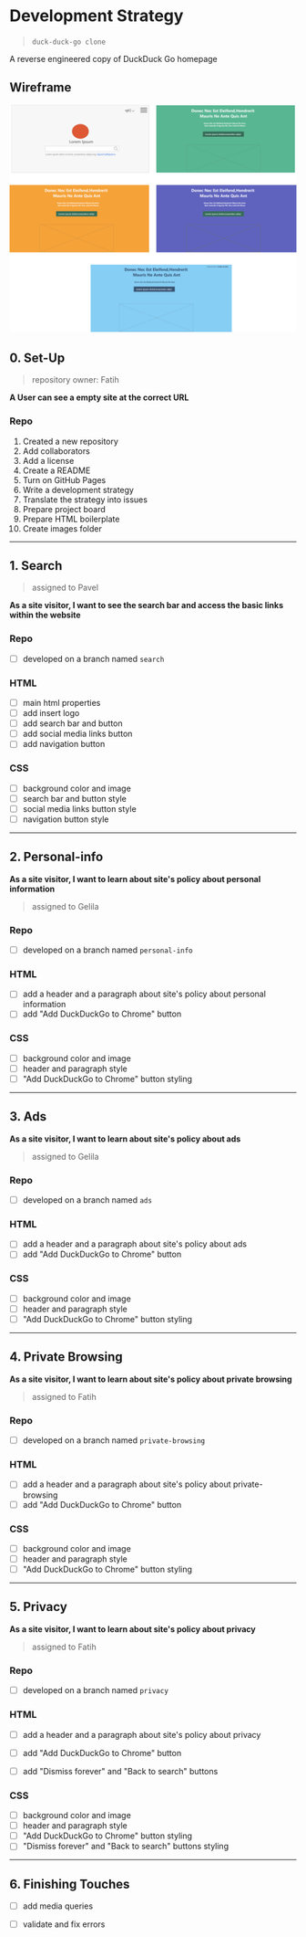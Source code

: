# Development Strategy

> `duck-duck-go clone`

A reverse engineered copy of DuckDuck Go homepage

## Wireframe

![wireframe-services](./wireframe.jpg)

## 0. Set-Up

> repository owner: Fatih

__A User can see a empty site at the correct URL__

### Repo

1. Created a new repository
1. Add collaborators
1. Add a license
1. Create a README
1. Turn on GitHub Pages
1. Write a development strategy
1. Translate the strategy into issues
1. Prepare project board
1. Prepare HTML boilerplate
1. Create images folder

---

## 1. Search

> assigned to Pavel

__As a site visitor, I want to see the search bar and access the basic links within the website__

### Repo

- [ ] developed on a branch named `search`

### HTML

- [ ] main html properties
- [ ] add insert logo
- [ ] add search bar and button
- [ ] add social media links button
- [ ] add navigation button

### CSS

- [ ] background color and image
- [ ] search bar and button style
- [ ] social media links button style
- [ ] navigation button style

---

## 2. Personal-info

__As a site visitor, I want to learn about site's policy about personal information__

> assigned to Gelila

### Repo

- [ ] developed on a branch named `personal-info`

### HTML

- [ ] add a header and a paragraph about site's policy about personal information
- [ ] add "Add DuckDuckGo to Chrome" button

### CSS

- [ ] background color and image
- [ ] header and paragraph style
- [ ] "Add DuckDuckGo to Chrome" button styling

---

## 3. Ads

__As a site visitor, I want to learn about site's policy about ads__

> assigned to Gelila 

### Repo

- [ ] developed on a branch named `ads`

### HTML

- [ ] add a header and a paragraph about site's policy about ads
- [ ] add "Add DuckDuckGo to Chrome" button

### CSS

- [ ] background color and image
- [ ] header and paragraph style
- [ ] "Add DuckDuckGo to Chrome" button styling

---

## 4. Private Browsing

__As a site visitor, I want to learn about site's policy about private browsing__

> assigned to Fatih

### Repo

- [ ] developed on a branch named `private-browsing`

### HTML

- [ ] add a header and a paragraph about site's policy about private-browsing
- [ ] add "Add DuckDuckGo to Chrome" button

### CSS

- [ ] background color and image
- [ ] header and paragraph style
- [ ] "Add DuckDuckGo to Chrome" button styling

---

## 5. Privacy

__As a site visitor, I want to learn about site's policy about privacy__

> assigned to Fatih

### Repo

- [ ] developed on a branch named `privacy`

### HTML

- [ ] add a header and a paragraph about site's policy about privacy
- [ ] add "Add DuckDuckGo to Chrome" button
- [ ] add "Dismiss forever" and "Back to search" buttons


### CSS

- [ ] background color and image
- [ ] header and paragraph style
- [ ] "Add DuckDuckGo to Chrome" button styling
- [ ] "Dismiss forever" and "Back to search" buttons styling

---

## 6.  Finishing Touches

- [ ] add media queries
- [ ] validate and fix errors

